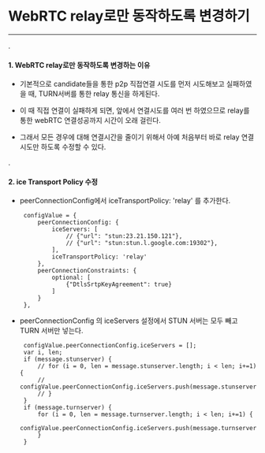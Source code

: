 # WebRTC relay로만 동작하도록 변경하기
 
***

.

#### 1. WebRTC relay로만 동작하도록 변경하는 이유

 - 기본적으로 candidate들을 통한 p2p 직접연결 시도를 먼저 시도해보고 실패하였을 때, TURN서버를 통한 relay 통신을 하게된다.
 
 - 이 때 직접 연결이 실패하게 되면, 앞에서 연결시도를 여러 번 하였으므로 relay를 통한 webRTC 연결성공까지 시간이 오래 걸린다.
 
 - 그래서 모든 경우에 대해 연결시간을 줄이기 위해서 아예 처음부터 바로 relay 연결시도만 하도록 수정할 수 있다.
 
. 
 
#### 2. ice Transport Policy 수정

 - peerConnectionConfig에서 iceTransportPolicy: 'relay' 를 추가한다.
 
 
        configValue = {
            peerConnectionConfig: {
                iceServers: [
                    // {"url": "stun:23.21.150.121"},
                    // {"url": "stun:stun.l.google.com:19302"},
                ],
                iceTransportPolicy: 'relay'
            },
            peerConnectionConstraints: {
                optional: [
                    {"DtlsSrtpKeyAgreement": true}
                ]
            }
        },

 - peerConnectionConfig 의 iceServers 설정에서 STUN 서버는 모두 빼고 TURN 서버만 넣는다.
 
 
        configValue.peerConnectionConfig.iceServers = [];
        var i, len;
        if (message.stunserver) {
            // for (i = 0, len = message.stunserver.length; i < len; i+=1) {
            //     configValue.peerConnectionConfig.iceServers.push(message.stunserver[i]);
            // }
        }
        if (message.turnserver) {
            for (i = 0, len = message.turnserver.length; i < len; i+=1) {
                configValue.peerConnectionConfig.iceServers.push(message.turnserver[i]);
            }
        } 